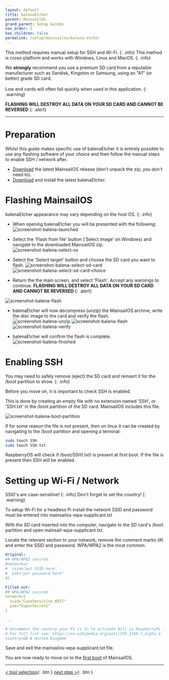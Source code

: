 ```yaml
---
layout: default
title: balenaEtcher
parent: MainsailOS
grand_parent: Setup Guides
nav_order: 2
has_children: false
permalink: /setup/mainsailos/balena-etcher
---
```


This method requires manual setup for SSH and Wi-Fi.
{: .info}
This method is cross-platform and works with Windows, Linux and MacOS.
{: .info}

We **strongly** recommend you use a premium SD card from a reputable manufacturer such as Sandisk, Kingston or Samsung, using an "A1" (or better) grade SD card. \
\
Low end cards will often fail quickly when used in this application.
{: .warning}

**FLASHING WILL DESTROY ALL DATA ON YOUR SD CARD AND CANNOT BE REVERSED**
{: .alert}

____

# Preparation

Whilst this guide makes specific use of balenaEtcher it is entirely possible to use any flashing software of your choice and then follow the manual steps to enable SSH / network after. 

*  [Download](https://github.com/raymondh2/MainsailOS/releases) the latest MainsailOS release (don't unpack the zip; you don't need to).
*  [Download](https://www.balena.io/etcher/) and install the latest balenaEtcher.

# Flashing MainsailOS

balenaEtcher appearance may vary depending on the host OS.
{: .info}


* When opening balenaEtcher you will be presented with the following:
![screenshot-balena-launched](../../assets/img/setup/balena-main-screen.png)

* Select the 'Flash from file' button ('Select image' on Windows) and navigate to the downloaded MainsailOS zip.
![screenshot-balena-select-os](../../assets/img/setup/balena-select-os.png)

* Select the 'Select target' button and choose the SD card you want to flash.
![screenshot-balena-select-sd-card](../../assets/img/setup/balena-select-sd-card.png)
![screenshot-balena-select-sd-card-choice](../../assets/img/setup/balena-select-sd-card-choice.png)

* Return the the main screen, and select 'Flash'. Accept any warnings to continue.
**FLASHING WILL DESTROY ALL DATA ON YOUR SD CARD AND CANNOT BE REVERSED**
{: .alert}

![screenshot-balena-flash](../../assets/img/setup/balena-etcher-flash.png)

* balenaEtcher will now decompress (unzip) the MainsailOS archive, write the disc image to the card and verify the flash. 
![screenshot-balena-unzip](../../assets/img/setup/balena-unzipping.png)
![screenshot-balena-flash](../../assets/img/setup/balena-flashing.png)
![screenshot-balena-verify](../../assets/img/setup/balena-etcher-validating.png)

* balenaEtcher will confirm the flash is complete.
![screenshot-balena-finished](../../assets/img/setup/balena-etcher-finished.png)

# Enabling SSH
You may need to safely remove (eject) the SD card and reinsert it for the /boot partition to show.
{: .info}

Before you move on, it is important to check SSH is enabled. 

This is done by creating an empty file with no extension named 'SSH', or 'SSH.txt' in the /boot partition of the SD card. MainsailOS includes this file. 

![screenshot-balena-boot-partition](../../assets/img/setup/balena-etcher-boot-partition.png)

If for some reason the file is not present, then on linux it can be created by navigating to the /boot partition and opening a terminal:

```bash
sudo touch SSH
sudo touch SSH.txt
```

 RaspberryOS will check if /boot/SSH(.txt) is present at first boot. If the file is present then SSH will be enabled.


# Setting up Wi-Fi / Network

SSID's are case-sensitive!
{: .info}
Don't forget to set the country!
{: .warning}


To setup Wi-Fi for a headless Pi install the network SSID and password must be entered into mainsailos-wpa-supplicant.txt 

With the SD card inserted into the computer, navigate to the SD card's /boot partition and open mainsail-wpa-supplicant.txt.

Locate the relevant section to your network, remove the comment marks (#) and enter the SSID and password. WPA/WPA2 is the most common.

```yml
Original:
## WPA/WPA2 secured
#network={
#  ssid="put SSID here"
#  psk="put password here"
#}

Filled out:
## WPA/WPA2 secured
network={
  ssid="CaseSensitive_WIFI"
  psk="SuperSecrets"
}

...

# Uncomment the country your Pi is in to activate Wifi in RaspberryPi 3 B+ and above
# For full list see: https://en.wikipedia.org/wiki/ISO_3166-1_alpha-2
country=GB # United Kingdom

```
Save and exit the mainsailos-wpa-supplicant.txt file. 

You are now ready to move on to the [first boot](first-boot) of MainsailOS.


---
[< tool selection](../mainsail-os.md){: .btn }  [next step >](first-boot){: .btn }
